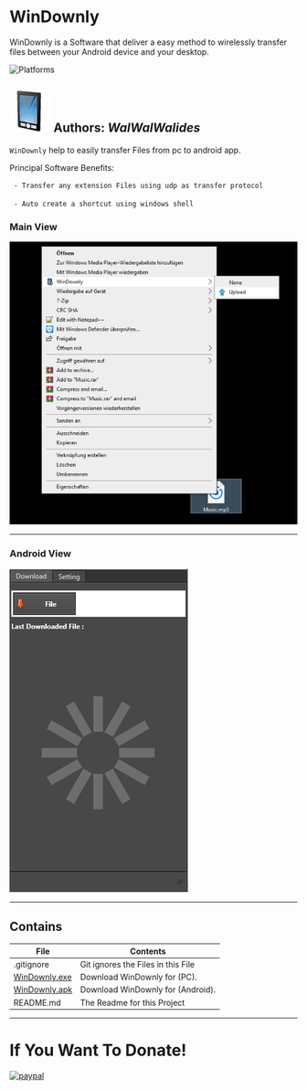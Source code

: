 # WinDownly 
WinDownly is a Software that deliver a easy method to wirelessly transfer files between your Android device and your desktop.

![Platforms](https://img.shields.io/badge/Supported%20platforms-Win32%20and%20Win64-red.svg)


![](WinDownly.png)
**Authors:**  *WalWalWalides*
------

`WinDownly` help to easily transfer Files from pc to android app.


Principal Software Benefits:

     - Transfer any extension Files using udp as transfer protocol
     
     - Auto create a shortcut using windows shell


### Main View
![](Img/MainView.png)



------

### Android View
![](Img/AndroidView.png)



------



## Contains

| File | Contents | 
| --- | --- |
| .gitignore | Git ignores the Files in this File |
|[WinDownly.exe](https://github.com/walwalwalides/TColorCSV/releases/download/TColorCSV/TColorCSV__Setup.exe)| Download WinDownly for (PC).
|[WinDownly.apk](https://github.com/walwalwalides/TColorCSV/releases/download/TColorCSV/TColorCSV__Setup.exe)| Download WinDownly for (Android).
| README.md | The Readme for this Project|

------

# If You Want To Donate!

[![paypal](https://www.paypalobjects.com/en_US/i/btn/btn_donateCC_LG.gif)](https://www.paypal.com/cgi-bin/webscr?cmd=_s-xclick&hosted_button_id=Y79F36A9BGLHS&source=url)
